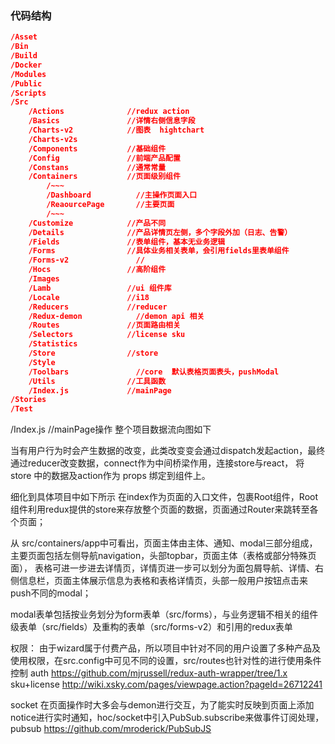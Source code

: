 

### 代码结构
```json
/Asset
/Bin
/Build
/Docker
/Modules
/Public
/Scripts
/Src
	/Actions              //redux action
	/Basics               //详情右侧信息字段
	/Charts-v2            //图表  hightchart
	/Charts-v2s
	/Components           //基础组件
	/Config               //前端产品配置
	/Constans             //通常常量
	/Containers           //页面级别组件
		/~~~
		/Dashboard          //主操作页面入口
		/ReaourcePage       //主要页面
		/~~~
	/Customize            //产品不同
	/Details              //产品详情页左侧，多个字段外加（日志、告警）
	/Fields               //表单组件，基本无业务逻辑
	/Forms	              //具体业务相关表单，会引用fields里表单组件
	/Forms-v2	            //
	/Hocs                 //高阶组件
	/Images              
	/Lamb                 //ui 组件库
	/Locale               //i18
	/Reducers             //reducer
	/Redux-demon	        //demon api 相关
	/Routes	              //页面路由相关
	/Selectors	          //license sku
	/Statistics	          
	/Store	              //store
	/Style	              
	/Toolbars	            //core  默认表格页面表头，pushModal
	/Utils	              //工具函数
	/Index.js             //mainPage
/Stories                
/Test                   
```
/Index.js             //mainPage操作
整个项目数据流向图如下

当有用户行为时会产生数据的改变，此类改变变会通过dispatch发起action，最终通过reducer改变数据，connect作为中间桥梁作用，连接store与react，
将 store 中的数据及action作为 props 绑定到组件上。

细化到具体项目中如下所示
在index作为页面的入口文件，包裹Root组件，Root组件利用redux提供的store来存放整个页面的数据，页面通过Router来跳转至各个页面；

从 src/containers/app中可看出，页面主体由主体、通知、modal三部分组成，主要页面包括左侧导航navigation，头部topbar，页面主体（表格或部分特殊页面），
表格可进一步进去详情页，详情页进一步可以划分为面包屑导航、详情、右侧信息栏，页面主体展示信息为表格和表格详情页，头部一般用户按钮点击来push不同的modal；

modal表单包括按业务划分为form表单（src/forms），与业务逻辑不相关的组件级表单（src/fields）及重构的表单（src/forms-v2）和引用的redux表单

权限：
由于wizard属于付费产品，所以项目中针对不同的用户设置了多种产品及使用权限，在src.config中可见不同的设置，src/routes也针对性的进行使用条件控制
auth https://github.com/mjrussell/redux-auth-wrapper/tree/1.x
sku+license http://wiki.xsky.com/pages/viewpage.action?pageId=26712241

socket
在页面操作时大多会与demon进行交互，为了能实时反映到页面上添加notice进行实时通知，hoc/socket中引入PubSub.subscribe来做事件订阅处理，
pubsub https://github.com/mroderick/PubSubJS


	
